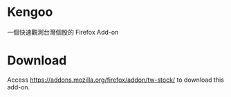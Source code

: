 # Kengoo

一個快速觀測台灣個股的 Firefox Add-on

# Download

Access <https://addons.mozilla.org/firefox/addon/tw-stock/> to download this add-on.
